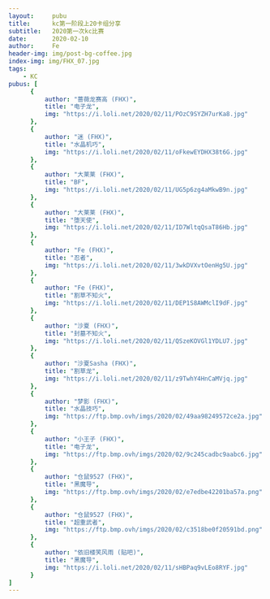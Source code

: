 ```yaml
---
layout:     pubu
title:      kc第一阶段上20卡组分享
subtitle:   2020第一次kc比赛
date:       2020-02-10
author:     Fe
header-img: img/post-bg-coffee.jpg
index-img: img/FHX_07.jpg
tags:
    - KC
pubus: [
      {
          author: "蔷薇龙赛高 (FHX)",
          title: "电子龙",
          img: "https://i.loli.net/2020/02/11/POzC9SYZH7urKa8.jpg"
      },
      {
          author: "迷 (FHX)",
          title: "水晶机巧",
          img: "https://i.loli.net/2020/02/11/oFkewEYDHX38t6G.jpg"
      },
      {
          author: "大莱莱 (FHX)",
          title: "BF",
          img: "https://i.loli.net/2020/02/11/UG5p6zg4aMkwB9n.jpg"
      },
      {
          author: "大莱莱 (FHX)",
          title: "堕天使",
          img: "https://i.loli.net/2020/02/11/ID7WltqQsaT86Hb.jpg"
      },
      {
          author: "Fe (FHX)",
          title: "忍者",
          img: "https://i.loli.net/2020/02/11/3wkDVXvtOenHg5U.jpg"
      },
      {
          author: "Fe (FHX)",
          title: "割草不知火",
          img: "https://i.loli.net/2020/02/11/DEP1S8AWMclI9dF.jpg"
      },
      {
          author: "沙夏 (FHX)",
          title: "封墓不知火",
          img: "https://i.loli.net/2020/02/11/QSzeKOVGl1YDLU7.jpg"
      },
      {
          author: "沙夏Sasha (FHX)",
          title: "割草龙",
          img: "https://i.loli.net/2020/02/11/z9TwhY4HnCaMVjq.jpg"
      },
      {
          author: "梦影 (FHX)",
          title: "水晶技巧",
          img: "https://ftp.bmp.ovh/imgs/2020/02/49aa98249572ce2a.jpg"
      },
      {
          author: "小王子 (FHX)",
          title: "电子龙",
          img: "https://ftp.bmp.ovh/imgs/2020/02/9c245cadbc9aabc6.jpg"
      },
      {
          author: "仓鼠9527 (FHX)",
          title: "黑魔导",
          img: "https://ftp.bmp.ovh/imgs/2020/02/e7edbe42201ba57a.png"
      },
      {
          author: "仓鼠9527 (FHX)",
          title: "超重武者",
          img: "https://ftp.bmp.ovh/imgs/2020/02/c3518be0f20591bd.png"
      },
      {
          author: "依旧楼笑风雨 (贴吧)",
          title: "黑魔导",
          img: "https://i.loli.net/2020/02/11/sHBPaq9vLEo8RYF.jpg"
      }
]
---
```

